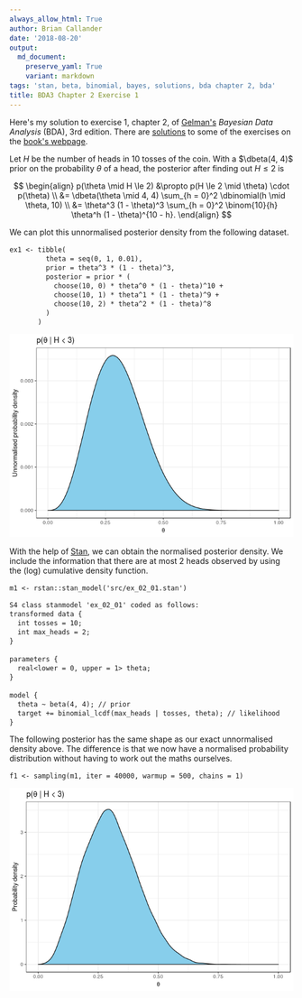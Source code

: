 ```yaml
---
always_allow_html: True
author: Brian Callander
date: '2018-08-20'
output:
  md_document:
    preserve_yaml: True
    variant: markdown
tags: 'stan, beta, binomial, bayes, solutions, bda chapter 2, bda'
title: BDA3 Chapter 2 Exercise 1
---
```


Here's my solution to exercise 1, chapter 2, of
[Gelman's](https://andrewgelman.com/) *Bayesian Data Analysis* (BDA),
3rd edition. There are
[solutions](http://www.stat.columbia.edu/~gelman/book/solutions.pdf) to
some of the exercises on the [book's
webpage](http://www.stat.columbia.edu/~gelman/book/).

<!--more-->
<div style="display:none">

$\DeclareMathOperator{\dbinomial}{binomial}  \DeclareMathOperator{\dbern}{Bernoulli}  \DeclareMathOperator{\dbeta}{beta}$

</div>

Let $H$ be the number of heads in 10 tosses of the coin. With a
$\dbeta(4, 4)$ prior on the probability $\theta$ of a head, the
posterior after finding out $H \le 2$ is

$$
\begin{align}
  p(\theta \mid H \le 2)
  &\propto
  p(H \le 2 \mid \theta) \cdot p(\theta)
  \\
  &=
  \dbeta(\theta \mid 4, 4) \sum_{h = 0}^2 \dbinomial(h \mid \theta, 10)
  \\
  &=
  \theta^3 (1 - \theta)^3 \sum_{h = 0}^2 \binom{10}{h} \theta^h (1 - \theta)^{10 - h}.
\end{align}
$$

We can plot this unnormalised posterior density from the following
dataset.

``` {.r}
ex1 <- tibble(
         theta = seq(0, 1, 0.01), 
         prior = theta^3 * (1 - theta)^3,
         posterior = prior * (
           choose(10, 0) * theta^0 * (1 - theta)^10 +
           choose(10, 1) * theta^1 * (1 - theta)^9 +
           choose(10, 2) * theta^2 * (1 - theta)^8 
         )
       )
```

![](chapter_02_exercise_01_files/figure-markdown/ex1_plot-1.png)

With the help of [Stan](http://mc-stan.org/), we can obtain the
normalised posterior density. We include the information that there are
at most 2 heads observed by using the (log) cumulative density function.

``` {.r}
m1 <- rstan::stan_model('src/ex_02_01.stan')
```

    S4 class stanmodel 'ex_02_01' coded as follows:
    transformed data {
      int tosses = 10;
      int max_heads = 2;
    }

    parameters {
      real<lower = 0, upper = 1> theta;
    }

    model {
      theta ~ beta(4, 4); // prior 
      target += binomial_lcdf(max_heads | tosses, theta); // likelihood
    } 

The following posterior has the same shape as our exact unnormalised
density above. The difference is that we now have a normalised
probability distribution without having to work out the maths ourselves.

``` {.r}
f1 <- sampling(m1, iter = 40000, warmup = 500, chains = 1)
```

![](chapter_02_exercise_01_files/figure-markdown/ex1_stan_plot-1.png)
